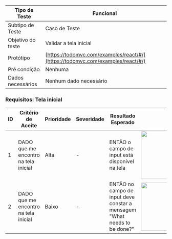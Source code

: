 | Tipo de Teste | Funcional |
|---------------|-----------|
| Subtipo de Teste | Caso de Teste |
| Objetivo do teste | Validar a tela inicial |
| Protótipo | [https://todomvc.com/examples/react/#/](https://todomvc.com/examples/react/#/) |
| Pré condição | Nenhuma |
| Dados necessários | Nenhum dado necessário |

### Requisitos: Tela inicial

| ID | Critério de Aceite | Prioridade | Severidade | Resultado Esperado | Resultado Obtido | Defeitos | Status |
|----|---------------------|------------|------------|--------------------|------------------|----------|--------|
| 1  | DADO que me encontro na tela inicial | Alta | - | ENTÃO o campo de input está disponível na tela | <img src="https://github.com/laismedrado/todomvc/assets/31759644/36c30740-9e3d-4a66-8e87-ba5834d9efb3" width="350" height="150"  /> | - | 😀 |  |
| 2  | DADO que me encontro na tela inicial | Baixo | - | ENTÃO no campo de input deve constar a mensagem "What needs to be done?" | <img src="https://github.com/laismedrado/todomvc/assets/31759644/47bc9dcd-8715-4641-9ccd-f4e0caa9f701" width="350" height="150"  /> | - | 😀 |


